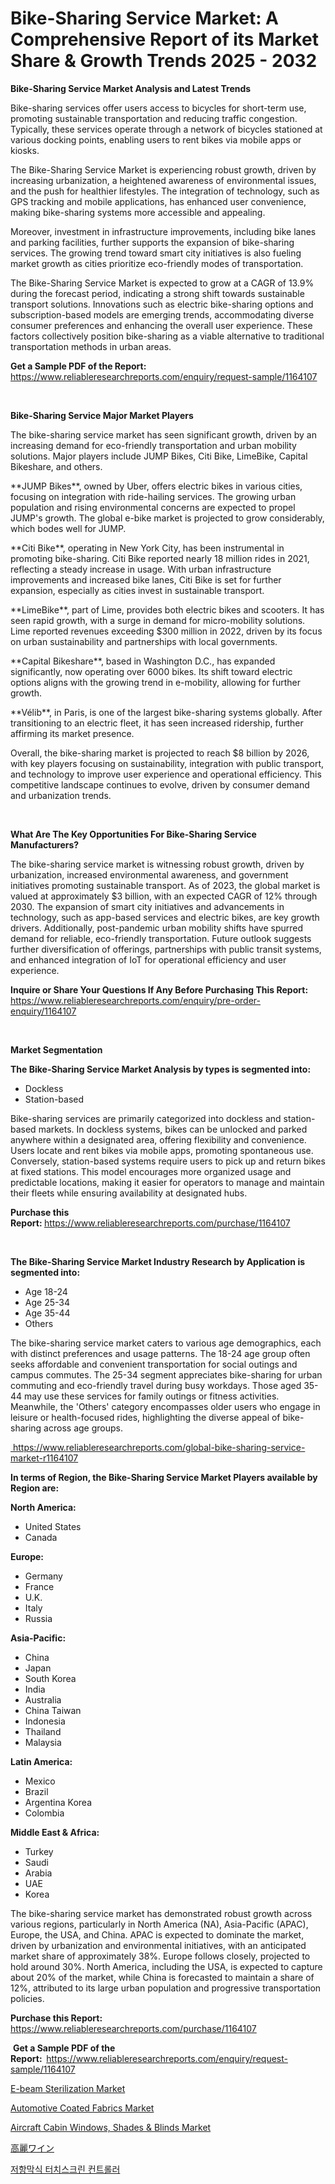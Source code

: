 <p><h1>Bike-Sharing Service Market: A Comprehensive Report of its Market Share & Growth Trends 2025 - 2032</h1></p><p><strong>Bike-Sharing Service Market Analysis and Latest Trends</strong></p>
<p><p>Bike-sharing services offer users access to bicycles for short-term use, promoting sustainable transportation and reducing traffic congestion. Typically, these services operate through a network of bicycles stationed at various docking points, enabling users to rent bikes via mobile apps or kiosks.</p><p>The Bike-Sharing Service Market is experiencing robust growth, driven by increasing urbanization, a heightened awareness of environmental issues, and the push for healthier lifestyles. The integration of technology, such as GPS tracking and mobile applications, has enhanced user convenience, making bike-sharing systems more accessible and appealing. </p><p>Moreover, investment in infrastructure improvements, including bike lanes and parking facilities, further supports the expansion of bike-sharing services. The growing trend toward smart city initiatives is also fueling market growth as cities prioritize eco-friendly modes of transportation.</p><p>The Bike-Sharing Service Market is expected to grow at a CAGR of 13.9% during the forecast period, indicating a strong shift towards sustainable transport solutions. Innovations such as electric bike-sharing options and subscription-based models are emerging trends, accommodating diverse consumer preferences and enhancing the overall user experience. These factors collectively position bike-sharing as a viable alternative to traditional transportation methods in urban areas.</p></p>
<p><strong>Get a Sample PDF of the Report:&nbsp;</strong> <a href="https://www.reliableresearchreports.com/enquiry/request-sample/1164107?utm_campaign=38&utm_medium=2&utm_source=Github&utm_content=ia&utm_term=24032025&utm_id=bike-sharing-service">https://www.reliableresearchreports.com/enquiry/request-sample/1164107</a></p>
<p>&nbsp;</p>
<p><strong>Bike-Sharing Service Major Market Players</strong></p>
<p><p>The bike-sharing service market has seen significant growth, driven by an increasing demand for eco-friendly transportation and urban mobility solutions. Major players include JUMP Bikes, Citi Bike, LimeBike, Capital Bikeshare, and others.</p><p>**JUMP Bikes**, owned by Uber, offers electric bikes in various cities, focusing on integration with ride-hailing services. The growing urban population and rising environmental concerns are expected to propel JUMP's growth. The global e-bike market is projected to grow considerably, which bodes well for JUMP.</p><p>**Citi Bike**, operating in New York City, has been instrumental in promoting bike-sharing. Citi Bike reported nearly 18 million rides in 2021, reflecting a steady increase in usage. With urban infrastructure improvements and increased bike lanes, Citi Bike is set for further expansion, especially as cities invest in sustainable transport.</p><p>**LimeBike**, part of Lime, provides both electric bikes and scooters. It has seen rapid growth, with a surge in demand for micro-mobility solutions. Lime reported revenues exceeding $300 million in 2022, driven by its focus on urban sustainability and partnerships with local governments.</p><p>**Capital Bikeshare**, based in Washington D.C., has expanded significantly, now operating over 6000 bikes. Its shift toward electric options aligns with the growing trend in e-mobility, allowing for further growth.</p><p>**Vélib**, in Paris, is one of the largest bike-sharing systems globally. After transitioning to an electric fleet, it has seen increased ridership, further affirming its market presence.</p><p>Overall, the bike-sharing market is projected to reach $8 billion by 2026, with key players focusing on sustainability, integration with public transport, and technology to improve user experience and operational efficiency. This competitive landscape continues to evolve, driven by consumer demand and urbanization trends.</p></p>
<p>&nbsp;</p>
<p><strong>What Are The Key Opportunities For Bike-Sharing Service Manufacturers?</strong></p>
<p><p>The bike-sharing service market is witnessing robust growth, driven by urbanization, increased environmental awareness, and government initiatives promoting sustainable transport. As of 2023, the global market is valued at approximately $3 billion, with an expected CAGR of 12% through 2030. The expansion of smart city initiatives and advancements in technology, such as app-based services and electric bikes, are key growth drivers. Additionally, post-pandemic urban mobility shifts have spurred demand for reliable, eco-friendly transportation. Future outlook suggests further diversification of offerings, partnerships with public transit systems, and enhanced integration of IoT for operational efficiency and user experience.</p></p>
<p><strong>Inquire or Share Your Questions If Any Before Purchasing This Report:</strong> <a href="https://www.reliableresearchreports.com/enquiry/pre-order-enquiry/1164107?utm_campaign=38&utm_medium=2&utm_source=Github&utm_content=ia&utm_term=24032025&utm_id=bike-sharing-service">https://www.reliableresearchreports.com/enquiry/pre-order-enquiry/1164107</a></p>
<p>&nbsp;</p>
<p><strong>Market Segmentation</strong></p>
<p><strong>The Bike-Sharing Service Market Analysis by types is segmented into:</strong></p>
<p><ul><li>Dockless</li><li>Station-based</li></ul></p>
<p><p>Bike-sharing services are primarily categorized into dockless and station-based markets. In dockless systems, bikes can be unlocked and parked anywhere within a designated area, offering flexibility and convenience. Users locate and rent bikes via mobile apps, promoting spontaneous use. Conversely, station-based systems require users to pick up and return bikes at fixed stations. This model encourages more organized usage and predictable locations, making it easier for operators to manage and maintain their fleets while ensuring availability at designated hubs.</p></p>
<p><strong>Purchase this Report:&nbsp;</strong><a href="https://www.reliableresearchreports.com/purchase/1164107?utm_campaign=38&utm_medium=2&utm_source=Github&utm_content=ia&utm_term=24032025&utm_id=bike-sharing-service">https://www.reliableresearchreports.com/purchase/1164107</a></p>
<p>&nbsp;</p>
<p><strong>The Bike-Sharing Service Market Industry Research by Application is segmented into:</strong></p>
<p><ul><li>Age 18-24</li><li>Age 25-34</li><li>Age 35-44</li><li>Others</li></ul></p>
<p><p>The bike-sharing service market caters to various age demographics, each with distinct preferences and usage patterns. The 18-24 age group often seeks affordable and convenient transportation for social outings and campus commutes. The 25-34 segment appreciates bike-sharing for urban commuting and eco-friendly travel during busy workdays. Those aged 35-44 may use these services for family outings or fitness activities. Meanwhile, the 'Others' category encompasses older users who engage in leisure or health-focused rides, highlighting the diverse appeal of bike-sharing across age groups.</p></p>
<p><a href="https://www.reliableresearchreports.com/global-bike-sharing-service-market-r1164107?utm_campaign=38&utm_medium=2&utm_source=Github&utm_content=ia&utm_term=24032025&utm_id=bike-sharing-service">&nbsp;https://www.reliableresearchreports.com/global-bike-sharing-service-market-r1164107</a></p>
<p><strong>In terms of Region, the Bike-Sharing Service Market Players available by Region are:</strong></p>
<p>
    <p> <strong> North America: </strong>
        <ul>
            <li>United States</li>
            <li>Canada</li>
        </ul>
        </p> 
    <p> <strong> Europe: </strong>
        <ul>
            <li>Germany</li>
            <li>France</li>
            <li>U.K.</li>
            <li>Italy</li>
            <li>Russia</li>
        </ul>
        </p> 
    <p> <strong> Asia-Pacific: </strong>
        <ul>
            <li>China</li>
            <li>Japan</li>
            <li>South Korea</li>
            <li>India</li>
            <li>Australia</li>
            <li>China Taiwan</li>
            <li>Indonesia</li>
            <li>Thailand</li>
            <li>Malaysia</li>
        </ul>
        </p> 
    <p> <strong> Latin America: </strong>
        <ul>
            <li>Mexico</li>
            <li>Brazil</li>
            <li>Argentina Korea</li>
            <li>Colombia</li>
        </ul>
        </p> 
    <p> <strong> Middle East & Africa: </strong>
        <ul>
            <li>Turkey</li>
            <li>Saudi</li>
            <li>Arabia</li>
            <li>UAE</li>
            <li>Korea</li>
        </ul>
    </p>
    </p>
<p><p>The bike-sharing service market has demonstrated robust growth across various regions, particularly in North America (NA), Asia-Pacific (APAC), Europe, the USA, and China. APAC is expected to dominate the market, driven by urbanization and environmental initiatives, with an anticipated market share of approximately 38%. Europe follows closely, projected to hold around 30%. North America, including the USA, is expected to capture about 20% of the market, while China is forecasted to maintain a share of 12%, attributed to its large urban population and progressive transportation policies.</p></p>
<p><strong>Purchase this Report: </strong><a href="https://www.reliableresearchreports.com/purchase/1164107?utm_campaign=38&utm_medium=2&utm_source=Github&utm_content=ia&utm_term=24032025&utm_id=bike-sharing-service">https://www.reliableresearchreports.com/purchase/1164107</a></p>
<p>&nbsp;<strong>Get a Sample PDF of the Report:&nbsp;&nbsp;</strong><a href="https://www.reliableresearchreports.com/enquiry/request-sample/1164107?utm_campaign=38&utm_medium=2&utm_source=Github&utm_content=ia&utm_term=24032025&utm_id=bike-sharing-service">https://www.reliableresearchreports.com/enquiry/request-sample/1164107</a></p>
<p><strong></strong></p>
<p><p><a href="https://github.com/ghaligopezf5/Market-Research-Report-List-1/blob/main/e-beam-sterilization-market.md?utm_campaign=38&utm_medium=2&utm_source=Github&utm_content=ia&utm_term=24032025&utm_id=bike-sharing-service">E-beam Sterilization Market</a></p><p><a href="https://github.com/decockogbaro25/Market-Research-Report-List-1/blob/main/automotive-coated-fabrics-market.md?utm_campaign=38&utm_medium=2&utm_source=Github&utm_content=ia&utm_term=24032025&utm_id=bike-sharing-service">Automotive Coated Fabrics Market</a></p><p><a href="https://github.com/drielvinki/Market-Research-Report-List-1/blob/main/aircraft-cabin-windows-shades-blinds-market.md?utm_campaign=38&utm_medium=2&utm_source=Github&utm_content=ia&utm_term=24032025&utm_id=bike-sharing-service">Aircraft Cabin Windows, Shades & Blinds Market</a></p><p><a href="https://github.com/mohamedbakry57/Market-Research-Report-List-7/blob/main/243264648314.md?utm_campaign=38&utm_medium=2&utm_source=Github&utm_content=ia&utm_term=24032025&utm_id=bike-sharing-service">高麗ワイン</a></p><p><a href="https://github.com/laholand/Market-Research-Report-List-7/blob/main/969246649018.md?utm_campaign=38&utm_medium=2&utm_source=Github&utm_content=ia&utm_term=24032025&utm_id=bike-sharing-service">저항막식 터치스크린 컨트롤러</a></p></p>